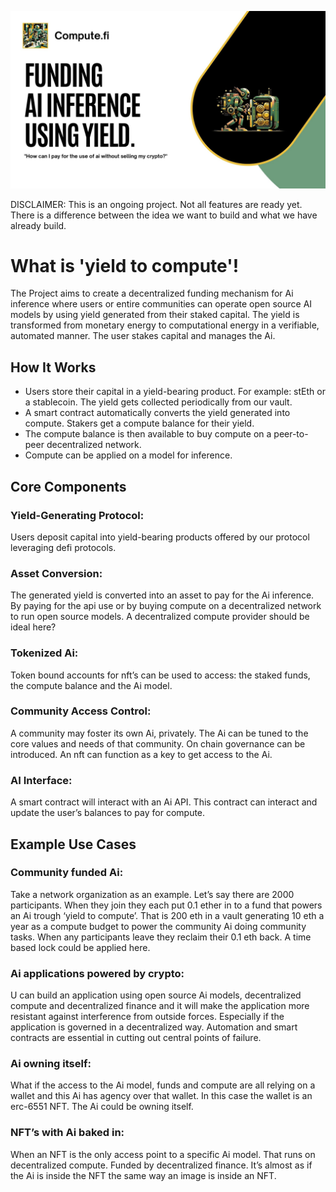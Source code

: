 ![Welcome Image](profile/images/1.jpg)

DISCLAIMER: This is an ongoing project. Not all features are ready yet. There is a difference between the idea we want to build and what we have already build.

# What is 'yield to compute'!

The Project aims to create a decentralized funding mechanism for Ai inference where users or entire communities can operate open source AI models by using yield generated from their staked capital. The yield is transformed from monetary energy to computational energy in a verifiable, automated manner. The user stakes capital and manages the Ai. 


## How It Works
- Users store their capital in a yield-bearing product. For example: stEth or a stablecoin. The yield gets collected periodically from our vault.
- A smart contract automatically converts the yield generated into compute. Stakers get a compute balance for their yield.
- The compute balance is then available to buy compute on a peer-to-peer decentralized network.
- Compute can be applied on a model for inference.


## Core Components

### Yield-Generating Protocol:
Users deposit capital into yield-bearing products offered by our protocol leveraging defi protocols.

### Asset Conversion: 
The generated yield is converted into an asset to pay for the Ai inference. By paying for the api use or by buying compute on a decentralized network to run open source models. A decentralized compute provider should be ideal here?

### Tokenized Ai: 
Token bound accounts for nft’s can be used to access: the staked funds, the compute balance and the Ai model.

### Community Access Control:
A community may foster its own Ai, privately. The Ai can be tuned to the core values and needs of that community. On chain governance can be introduced.
An nft can function as a key to get access to the Ai.

### AI Interface: 
A smart contract will interact with an Ai API. This contract can interact and update the user’s balances to pay for compute.


## Example Use Cases

### Community funded Ai:
Take a network organization as an example. Let’s say there are 2000 participants. When they join they each put 0.1 ether in to a fund that powers an Ai trough ‘yield to compute’. That is 200 eth in a vault generating 10 eth a year as a compute budget to power the community Ai doing community tasks. When any participants leave they reclaim their 0.1 eth back. A time based lock could be applied here.

### Ai applications powered by crypto: 
U can build an application using open source Ai models, decentralized compute and decentralized finance and it will make the application more resistant against interference from outside forces. Especially if the application is governed in a decentralized way. Automation and smart contracts are essential in cutting out central points of failure.

### Ai owning itself: 
What if the access to the Ai model, funds and compute are all relying on a wallet and this Ai has agency over that wallet. In this case the wallet is an erc-6551 NFT. The Ai could be owning itself.

### NFT’s with Ai baked in: 
When an NFT is the only access point to a specific Ai model. That runs on decentralized compute. Funded by decentralized finance. It’s almost as if the Ai is inside the NFT the same way an image is inside an NFT.
